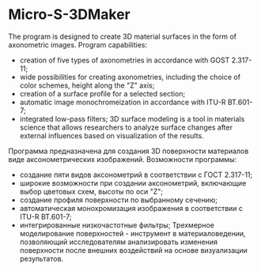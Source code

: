 # Micro-S-3DMaker
The program is designed to create 3D material surfaces in the form of axonometric images.
Program capabilities:
- creation of five types of axonometries in accordance with GOST 2.317-11;
- wide possibilities for creating axonometries, including the choice of color schemes, height along the "Z" axis;
- creation of a surface profile for a selected section;
- automatic image monochromeization in accordance with ITU-R BT.601-7;
- integrated low-pass filters;
3D surface modeling is a tool in materials science that allows researchers to analyze surface changes after external influences based on visualization of the results.

Программа предназначена для создания 3D поверхности материалов виде аксонометрических изображений.
Возможности программы:
- создание пяти видов аксонометрий в соответствии с ГОСТ 2.317-11;
- широкие возможности при создании аксонометрий, включающие выбор цветовых схем, высоты по оси "Z";
- создание профиля поверхности по выбранному сечению;
- автоматическая монохромизация изображения в соответствии с ITU-R BT.601-7;
- интегрированные низкочастотные фильтры;
Трехмерное моделирование поверхностей - инструмент в материаловедении, позволяющий исследователям анализировать изменения поверхности после внешних воздействий на основе визуализации результатов.
